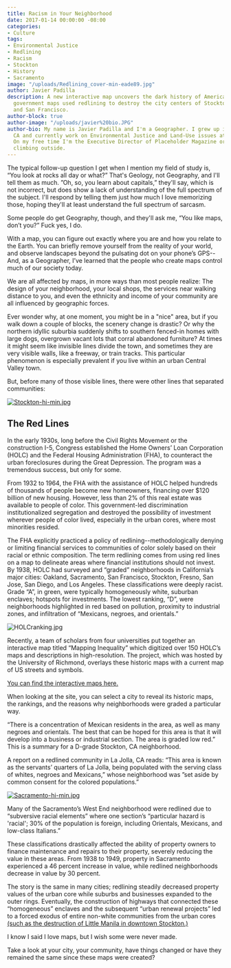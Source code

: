 ```yaml
---
title: Racism in Your Neighborhood
date: 2017-01-14 00:00:00 -08:00
categories:
- Culture
tags:
- Environmental Justice
- Redlining
- Racism
- Stockton
- History
- Sacramento
image: "/uploads/Redlining_cover-min-eade89.jpg"
author: Javier Padilla
description: A new interactive map uncovers the dark history of America’s past. These
  government maps used redlining to destroy the city centers of Stockton, Sacramento
  and San Francisco.
author-block: true
author-image: "/uploads/javier%20bio.JPG"
author-bio: My name is Javier Padilla and I'm a Geographer. I grew up in Stockton,
  CA and currently work on Environmental Justice and Land-Use issues at the SFPUC.
  On my free time I'm the Executive Director of Placeholder Magazine or cycling or
  climbing outside.
---
```


The typical follow-up question I get when I mention my field of study is, “You look at rocks all day or what?” That's Geology, not Geography, and I'll tell them as much. ”Oh, so, you learn about capitals,” they'll say, which is not incorrect, but does show a lack of understanding of the full spectrum of the subject. I'll respond by telling them just how much I love memorizing those, hoping they'll at least understand the full spectrum of sarcasm. 

Some people do get Geography, though, and they'll ask me, “You like maps, don’t you?” Fuck yes, I do.
 
With a map, you can figure out exactly where you are and how you relate to the Earth. You can briefly remove yourself from the reality of your world, and observe landscapes beyond the pulsating dot on your phone’s GPS--And, as a Geographer, I’ve learned that the people who create maps control much of our society today.
 
We are all affected by maps, in more ways than most people realize: The design of your neighborhood, your local shops, the services near walking distance to you, and even the ethnicity and income of your community are all influenced by geographic forces.
 
Ever wonder why, at one moment, you might be in a "nice" area, but if you walk down a couple of blocks, the scenery change is drastic? Or why the northern idyllic suburbia suddenly shifts to southern fenced-in homes with large dogs, overgrown vacant lots that corral abandoned furniture? At times it might seem like  invisible lines divide the town, and sometimes they are very visible walls, like a freeway, or train tracks. This particular phenomenon is especially prevalent if you live within an urban Central Valley town.
 
But, before many of those visible lines, there were other lines that separated communities:
 
[![Stockton-hi-min.jpg](/uploads/Stockton-hi-min.jpg)
](https://joshbegley.com/redlining/maps/Stockton-hi.jpg) 


## The Red Lines

In the early 1930s, long before the Civil Rights Movement or the construction I-5, Congress established the Home Owners’ Loan Corporation (HOLC) and the Federal Housing Administration (FHA), to counteract the urban foreclosures during the Great Depression. The program was a tremendous success, but only for some.
 
From 1932 to 1964, the FHA with the assistance of HOLC helped hundreds of thousands of people become new homeowners, financing over $120 billion of new housing. However, less than 2% of this real estate was available to people of color. This government-led discrimination institutionalized segregation and destroyed the possibility of investment wherever people of color lived, especially in the urban cores, where most minorities resided.
 
The FHA explicitly practiced a policy of redlining--methodologically denying or limiting financial services to communities of color solely based on their racial or ethnic composition. The term redlining comes from using red lines on a map to delineate areas where financial institutions should not invest. By 1938, HOLC had surveyed and “graded” neighborhoods in California’s major cities: Oakland, Sacramento, San Francisco, Stockton, Fresno, San Jose, San Diego, and Los Angeles. These classifications were deeply racist. Grade “A”, in green, were typically homogeneously white, suburban enclaves; hotspots for investments. The lowest ranking, “D”, were neighborhoods highlighted in red based on pollution, proximity to industrial zones, and infiltration of “Mexicans, negroes, and orientals.”
 
![HOLCranking.jpg](/uploads/HOLCranking.jpg)
 
Recently, a team of scholars from four universities put together an interactive map titled “Mapping Inequality” which digitized over 150 HOLC’s maps and descriptions in high-resolution. The project, which was hosted by the University of Richmond, overlays these historic maps with a current map of US streets and symbols. 

[You can find the interactive maps here.](https://dsl.richmond.edu/panorama/redlining/#loc=8/38.163/-122.426&opacity=0.95)
 
When looking at the site, you can select a city to reveal its historic maps, the rankings, and the reasons why neighborhoods were graded a particular way.
 
“There is a concentration of Mexican residents in the area, as well as many negroes and orientals. The best that can be hoped for this area is that it will develop into a business or industrial section. The area is graded low red.” This is a summary for a D-grade Stockton, CA neighborhood.
 
A report on a redlined community in La Jolla, CA reads: “This area is known as the servants’ quarters of La Jolla, being populated with the serving class of whites, negroes and Mexicans,” whose neighborhood was ”set aside by common consent for the colored populations.”
 
[![Sacramento-hi-min.jpg](/uploads/Sacramento-hi-min.jpg)](https://joshbegley.com/redlining/maps/Sacramento-hi.jpg)


Many of the Sacramento’s West End neighborhood were redlined due to “subversive racial elements” where one section’s “particular hazard is 'racial'; 30% of the population is foreign, including Orientals, Mexicans, and low-class Italians.”
 
These classifications drastically affected the ability of property owners to finance maintenance and repairs to their property, severely reducing the value in these areas. From 1938 to 1949, property in Sacramento experienced a 46 percent increase in value, while redlined neighborhoods decrease in value by 30 percent.
 
The story is the same in many cities; redlining steadily decreased property values of the urban core while suburbs and businesses expanded to the outer rings. Eventually, the construction of highways that connected these “homogeneous” enclaves and the subsequent “urban renewal projects” led to a forced exodus of entire non-white communities from the urban cores [(such as the destruction of Little Manila in downtown Stockton.)](http://www.placeholdermag.com/culture/2014/09/03/a-city-with-no-center.html)
 
I know I said I love maps, but I wish some were never made.
 
Take a look at your city, your community, have things changed or have they remained the same since these maps were created?
